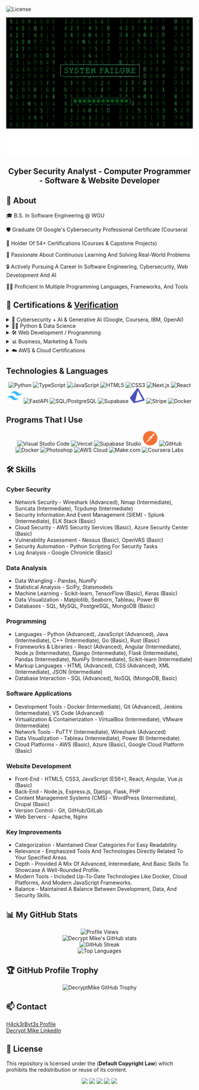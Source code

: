 ![License](https://img.shields.io/badge/Copyright-©%202025-111827?style=for-the-badge)

<p align="center">
  <img src="H4ck3rByt3s.gif" alt="Decrypt Mike Rain Animation" width="1100" height="300" />
</p>

<p align="center">
  <img src="DecryptMike.png" alt="Decrypt Mike Logo" />
</p>

<h2 align="center">
   Cyber Security Analyst - Computer Programmer - Software & Website Developer
</h2>

## 👾 About

🎓 B.S. In Software Engineering @ WGU

🛡️ Graduate Of Google's Cybersecurity Professional Certificate (Coursera)

🔖 Holder Of 54+ Certifications (Courses & Capstone Projects)

🧠 Passionate About Continuous Learning And Solving Real-World Problems

🔒 Actively Pursuing A Career In Software Engineering, Cybersecurity, Web Development And AI

👨‍💻 Proficient In Multiple Programming Languages, Frameworks, And Tools

## 📜 Certifications & [Verification](https://drive.google.com/drive/folders/1LS1OOaF6PA33uxKgK3WIWN73c1YzJ4LE?usp=drive_link) 

<details>
<summary>🔐 Cybersecurity + AI & Generative AI (Google, Coursera, IBM, OpenAI)</summary>

<br>

![Responsible AI](https://img.shields.io/badge/GoogleCloud-Responsible_AI-0F9D58?style=for-the-badge&logo=googlecloud&logoColor=white)
![Large Language Models](https://img.shields.io/badge/GoogleCloud-LLM_Intro-0F9D58?style=for-the-badge&logo=googlecloud&logoColor=white)
![GenAI Learning Path](https://img.shields.io/badge/GoogleCloud-GenAI_Specialization-0F9D58?style=for-the-badge&logo=googlecloud&logoColor=white)
![Generative AI Intro](https://img.shields.io/badge/GoogleCloud-Intro_to_Generative_AI-0F9D58?style=for-the-badge&logo=googlecloud&logoColor=white)
![AI Essentials](https://img.shields.io/badge/Coursera-Google_AI_Essentials-2A73CC?style=for-the-badge&logo=coursera&logoColor=white)
![Software Dev with ChatGPT](https://img.shields.io/badge/Coursera-Dev_with_ChatGPT-2A73CC?style=for-the-badge&logo=chatgpt&logoColor=white)
![OpenAI API](https://img.shields.io/badge/Coursera-OpenAI_API_Beginner-2A73CC?style=for-the-badge&logo=openai&logoColor=white)
![GenAI with Python & Copilot](https://img.shields.io/badge/Coursera-GenAI_with_Copilot-2A73CC?style=for-the-badge&logo=microsoft&logoColor=white)
![GenAI for Data Analysis](https://img.shields.io/badge/Coursera-GenAI_Data_Analysis-2A73CC?style=for-the-badge&logo=openai&logoColor=white)
![Using JS with AI](https://img.shields.io/badge/Coursera-JS_with_AI-2A73CC?style=for-the-badge&logo=javascript&logoColor=black)
![AI Personal Assistant](https://img.shields.io/badge/Scrimba-AI_Personal_Assistant-1C1C1C?style=for-the-badge&logo=scrimba&logoColor=white)
![GenAI in Software Dev](https://img.shields.io/badge/AWS-GenAI_Software_Dev-FF9900?style=for-the-badge&logo=amazonaws&logoColor=white)
![Generative AI with IBM](https://img.shields.io/badge/IBM-GenAI_&_Career-0F62FE?style=for-the-badge&logo=ibm&logoColor=white)
![AI with Make.com](https://img.shields.io/badge/Coursera-AI_with_Make.com-2A73CC?style=for-the-badge&logo=make&logoColor=white)
![Google Gemini](https://img.shields.io/badge/Coursera-Google_Gemini-2A73CC?style=for-the-badge&logo=google&logoColor=white)

</details>



<details>
<summary>🧑‍💻 Python & Data Science</summary>

<br>

![Python 101](https://img.shields.io/badge/Coursera-Python_101-2A73CC?style=for-the-badge&logo=python&logoColor=white)
![Python Scripting - Duke](https://img.shields.io/badge/Duke-University_Python_Scripting-001A57?style=for-the-badge&logo=dukeuniversity&logoColor=white)
![Python for Data Science (IBM)](https://img.shields.io/badge/IBM-Python_Data_Science-0F62FE?style=for-the-badge&logo=python&logoColor=white)
![Data with OpenAI](https://img.shields.io/badge/Coursera-Data_with_OpenAI_API-2A73CC?style=for-the-badge&logo=openai&logoColor=white)
![Pandas & EDA](https://img.shields.io/badge/Coursera-EDA_with_Pandas-2A73CC?style=for-the-badge&logo=pandas&logoColor=white)
![Decryption with Python](https://img.shields.io/badge/Coursera-Decryption_with_Python-2A73CC?style=for-the-badge&logo=python&logoColor=white)
![Data Visualization (Skills.AI)](https://img.shields.io/badge/Coursera-Data_Visualization_Skills.AI-2A73CC?style=for-the-badge&logo=chartdotjs&logoColor=white)

</details>



<details>
<summary>🛠️ Web Development / Programming</summary>

<br>

![Intro to JavaScript](https://img.shields.io/badge/Coursera-JavaScript_Intro-2A73CC?style=for-the-badge&logo=javascript&logoColor=black)
![HTML, CSS, JS (IBM)](https://img.shields.io/badge/IBM-HTML_CSS_JS-0F62FE?style=for-the-badge&logo=html5&logoColor=white)
![HTML CSS Portfolio](https://img.shields.io/badge/Coursera-Portfolio_Website-2A73CC?style=for-the-badge&logo=css3&logoColor=white)
![JHU HTML Course](https://img.shields.io/badge/Johns_Hopkins-HTML_CSS_JS-FDB515?style=for-the-badge&logo=html5&logoColor=white)
![Python + Flask](https://img.shields.io/badge/Coursera-Python_Flask_Web_App-2A73CC?style=for-the-badge&logo=flask&logoColor=white)
![C# Fundamentals](https://img.shields.io/badge/Coursera-CSharp_Fundamentals-2A73CC?style=for-the-badge&logo=csharp&logoColor=white)
![Programming with C#](https://img.shields.io/badge/Simplilearn-Programming_with_CSharp-1D5CFA?style=for-the-badge&logo=csharp&logoColor=white)
![C++ Calculator](https://img.shields.io/badge/Coursera-C++_Calculator-2A73CC?style=for-the-badge&logo=cpp&logoColor=white)
![Java JDBC](https://img.shields.io/badge/Coursera-Java_JDBC-2A73CC?style=for-the-badge&logo=java&logoColor=white)

</details>



<details>
<summary>📊 Business, Marketing & Tools</summary>

<br>

![Business Analysis](https://img.shields.io/badge/Coursera-Business_Analysis-2A73CC?style=for-the-badge&logo=databricks&logoColor=white)
![Google Ads Campaign](https://img.shields.io/badge/Coursera-Google_Ads-2A73CC?style=for-the-badge&logo=googleads&logoColor=white)
![Facebook Ads](https://img.shields.io/badge/Coursera-Facebook_Ads-2A73CC?style=for-the-badge&logo=meta&logoColor=white)
![Google Docs](https://img.shields.io/badge/Coursera-Google_Docs-2A73CC?style=for-the-badge&logo=googledocs&logoColor=white)

</details>



<details>
<summary>☁️ AWS & Cloud Certifications</summary>

<br>

![AWS Data Analytics (Whizlabs)](https://img.shields.io/badge/Whizlabs-AWS_Data_Analytics-F29100?style=for-the-badge&logo=amazonaws&logoColor=white)
![AWS Data & DBs](https://img.shields.io/badge/AWS-Data_Analytics_&_DBs-FF9900?style=for-the-badge&logo=amazonaws&logoColor=white)
![Hands-on Dev AWS](https://img.shields.io/badge/AWS-Software_Dev_Practices-FF9900?style=for-the-badge&logo=amazonaws&logoColor=white)
![Python Dev on AWS](https://img.shields.io/badge/AWS-Dev_with_Python-FF9900?style=for-the-badge&logo=amazonaws&logoColor=white)

</details>

## Technologies & Languages 

<p align="center">
  <img src="https://cdn.jsdelivr.net/gh/devicons/devicon/icons/python/python-original.svg" alt="Python" width="40" height="40"/>
  <img src="https://cdn.jsdelivr.net/gh/devicons/devicon/icons/typescript/typescript-original.svg" alt="TypeScript" width="40" height="40"/>
  <img src="https://cdn.jsdelivr.net/gh/devicons/devicon/icons/javascript/javascript-original.svg" alt="JavaScript" width="40" height="40"/>
  <img src="https://cdn.jsdelivr.net/gh/devicons/devicon/icons/html5/html5-original.svg" alt="HTML5" width="40" height="40"/>
  <img src="https://cdn.jsdelivr.net/gh/devicons/devicon/icons/css3/css3-original.svg" alt="CSS3" width="40" height="40"/>
  <img src="https://cdn.jsdelivr.net/gh/devicons/devicon/icons/nextjs/nextjs-original.svg" alt="Next.js" width="40" height="40"/>
  <img src="https://cdn.jsdelivr.net/gh/devicons/devicon/icons/react/react-original.svg" alt="React" width="40" height="40"/>
  <img src="./assets/tailwindcss.png" alt="Tailwind CSS" width="40" height="40" />
  <img src="https://cdn.jsdelivr.net/gh/devicons/devicon/icons/fastapi/fastapi-original.svg" alt="FastAPI" width="40" height="40"/>
  <img src="https://cdn.jsdelivr.net/gh/devicons/devicon/icons/postgresql/postgresql-original.svg" alt="SQL/PostgreSQL" width="40" height="40"/>
  <img src="https://avatars.githubusercontent.com/u/8296347?s=200&v=4" alt="Supabase" width="40" height="40"/>
  <img src="./assets/prisma.png" alt="Prisma" width="40" height="40" />
  <img src="https://logos-world.net/wp-content/uploads/2021/03/Stripe-Logo.png" alt="Stripe" width="40" height="40"/>
  <img src="https://cdn.jsdelivr.net/gh/devicons/devicon/icons/docker/docker-original.svg" alt="Docker" width="40" height="40"/>
</p>

## Programs That I Use 

<p align="center">
  <img src="https://cdn.jsdelivr.net/gh/devicons/devicon/icons/vscode/vscode-original.svg" alt="Visual Studio Code" width="40" height="40"/>
  <img src="https://assets.vercel.com/image/upload/front/favicon/vercel/180x180.png" alt="Vercel" width="40" height="40"/>
  <img src="https://avatars.githubusercontent.com/u/8296347?s=200&v=4" alt="Supabase Studio" width="40" height="40"/>
  <img src="./assets/postman.png" alt="Postman" width="40" height="40" />
  <img src="https://cdn.jsdelivr.net/gh/devicons/devicon/icons/github/github-original.svg" alt="GitHub" width="40" height="40"/>
  <img src="https://cdn.jsdelivr.net/gh/devicons/devicon/icons/docker/docker-original.svg" alt="Docker" width="40" height="40"/>
  <img src="https://cdn.jsdelivr.net/gh/devicons/devicon/icons/photoshop/photoshop-plain.svg" alt="Photoshop" width="40" height="40"/>
  <img src="https://img.icons8.com/color/48/000000/amazon-web-services.png" alt="AWS Cloud" width="40" height="40"/>
  <img src="https://avatars.githubusercontent.com/u/68487943?s=200&v=4" alt="Make.com" width="40" height="40"/>
  <img src="https://cdn.iconscout.com/icon/free/png-256/coursera-3628694-3030164.png" alt="Coursera Labs" width="40" height="40"/>
</p>

## 🛠 Skills

### Cyber Security
- Network Security - Wireshark (Advanced), Nmap (Intermediate), Suricata (Intermediate), Tcpdump (Intermediate)
- Security Information And Event Management (SIEM) - Splunk (Intermediate), ELK Stack (Basic)
- Cloud Security - AWS Security Services (Basic), Azure Security Center (Basic)
- Vulnerability Assessment - Nessus (Basic), OpenVAS (Basic)
- Security Automation - Python Scripting For Security Tasks
- Log Analysis - Google Chronicle (Basic)
  
### Data Analysis
- Data Wrangling - Pandas, NumPy
- Statistical Analysis - SciPy, Statsmodels
- Machine Learning - Scikit-learn, TensorFlow (Basic), Keras (Basic)
- Data Visualization - Matplotlib, Seaborn, Tableau, Power BI
- Databases - SQL, MySQL, PostgreSQL, MongoDB (Basic)

### Programming
- Languages - Python (Advanced), JavaScript (Advanced), Java (Intermediate), C++ (Intermediate), Go (Basic), Rust (Basic)
- Frameworks & Libraries - React (Advanced), Angular (Intermediate), Node.js (Intermediate), Django (Intermediate), Flask (Intermediate), Pandas (Intermediate), NumPy (Intermediate), Scikit-learn (Intermediate)
- Markup Languages - HTML (Advanced), CSS (Advanced), XML (Intermediate), JSON (Intermediate)
- Database Interaction - SQL (Advanced), NoSQL (MongoDB, Basic)

### Software Applications
- Development Tools - Docker (Intermediate), Git (Advanced), Jenkins (Intermediate), VS Code (Advanced)
- Virtualization & Containerization - VirtualBox (Intermediate), VMware (Intermediate)
- Network Tools - PuTTY (Intermediate), Wireshark (Advanced)
- Data Visualization - Tableau (Intermediate), Power BI (Intermediate)
- Cloud Platforms - AWS (Basic), Azure (Basic), Google Cloud Platform (Basic)

### Website Development
- Front-End - HTML5, CSS3, JavaScript (ES6+), React, Angular, Vue.js (Basic)
- Back-End - Node.js, Express.js, Django, Flask, PHP
- Content Management Systems (CMS) - WordPress (Intermediate), Drupal (Basic)
- Version Control - Git, GitHub/GitLab
- Web Servers - Apache, Nginx

### Key Improvements
- Categorization - Maintained Clear Categories For Easy Readability.
- Relevance - Emphasized Tools And Technologies Directly Related To Your Specified Areas.
- Depth - Provided A Mix Of Advanced, Intermediate, And Basic Skills To Showcase A Well-Rounded Profile.
- Modern Tools - Included Up-To-Date Technologies Like Docker, Cloud Platforms, And Modern JavaScript Frameworks.
- Balance - Maintained A Balance Between Development, Data, And Security Skills.

## 📊 My GitHub Stats

<p align="center">

  <!-- Profile Views -->
  <img src="https://komarev.com/ghpvc/?username=DecryptMike&style=flat-square&color=00FF00" alt="Profile Views" />

  <br>
  <!-- Profile Stats -->
  <img src="https://github-readme-stats.vercel.app/api?username=DecryptMike&show_icons=true&hide_border=true&title_color=00FF00&icon_color=00FF00&text_color=00FF00&bg_color=000000" alt="Decrypt Mike's GitHub stats" />

  <br>
  <!-- Streak Stats -->
  <img src="https://github-readme-streak-stats.herokuapp.com/?user=DecryptMike&hide_border=true&currStreakLabel=00FF00&fire=00FF00&ring=00FF00&sideNums=00FF00&currStreakNum=00FF00&sideLabels=00FF00&dates=00FF00&background=000000" alt="GitHub Streak" />

  <br>
  <!-- Top Languages -->
  <img src="https://github-readme-stats.vercel.app/api/top-langs/?username=DecryptMike&layout=compact&hide_border=true&title_color=00FF00&text_color=00FF00&bg_color=000000" alt="Top Languages" />

</p>

## 🏆 GitHub Profile Trophy

<p align="center">
  <img src="https://github-profile-trophy.vercel.app/?username=DecryptMike&theme=darkhub&no-bg=false&no-frame=false&margin-w=15&margin-h=15&column=6" alt="DecryptMike GitHub Trophy" />
</p>

## 📫 Contact

[H4ck3rByt3s Profile](https://h4ck3rByt3s.systeme.io/profile)<br>
[Decrypt Mike LinkedIn](https://www.linkedin.com/in/h4ck3rbyt3s/)

## 📄 License

This repository is licensed under the (**Default Copyright Law**) which prohibits the redistribution or reuse of its content.

<p align="center">
   <img src="https://img.shields.io/badge/Focus-Cybersecurity-0F9D58?style=for-the-badge&logo=datadog&logoColor=white"/>
   <img src="https://img.shields.io/badge/Focus-Web%20Development-1572B6?style=for-the-badge&logo=html5&logoColor=white"/>
   <img src="https://img.shields.io/badge/Focus-Software%20Development-4B8BBE?style=for-the-badge&logo=python&logoColor=white"/>
   <img src="https://img.shields.io/badge/Focus-Computer%20Programming-F7DF1E?style=for-the-badge&logo=javascript&logoColor=black"/>
   <img src="https://img.shields.io/badge/Made%20By-DecryptMike-limegreen?style=for-the-badge&logo=github"/>
</p>

